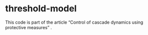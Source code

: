 # threshold-model
This code is part of the article “Control of cascade dynamics using protective measures” .

